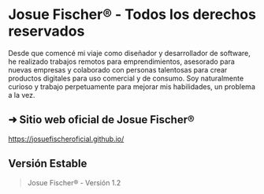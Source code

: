 # Josue Fischer® - Todos los derechos reservados
Desde que comencé mi viaje como diseñador y desarrollador de software, he realizado trabajos remotos para emprendimientos, asesorado para nuevas empresas y colaborado con personas talentosas para crear productos digitales para uso comercial y de consumo. Soy naturalmente curioso y trabajo perpetuamente para mejorar mis habilidades, un problema a la vez.

## ➜ Sitio web oficial de Josue Fischer®
https://josuefischeroficial.github.io/

## Versión Estable
> Josue Fischer® - Versión 1.2